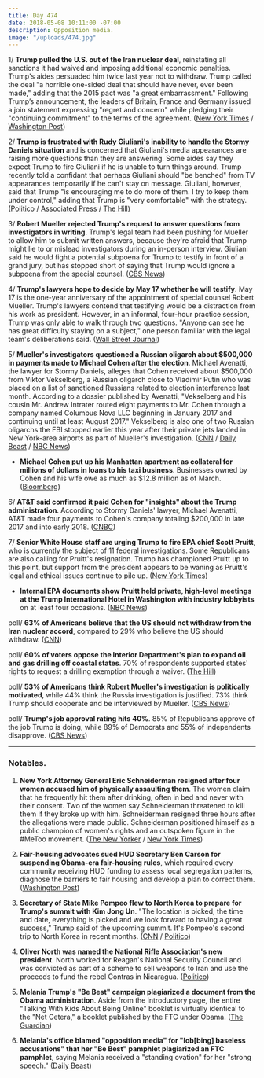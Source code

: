 ```yaml
---
title: Day 474
date: 2018-05-08 10:11:00 -07:00
description: Opposition media.
image: "/uploads/474.jpg"
---
```


1/ **Trump pulled the U.S. out of the Iran nuclear deal**, reinstating all sanctions it had waived and imposing additional economic penalties. Trump's aides persuaded him twice last year not to withdraw. Trump called the deal "a horrible one-sided deal that should have never, ever been made," adding that the 2015 pact was "a great embarrassment." Following Trump’s announcement, the leaders of Britain, France and Germany issued a join statement expressing "regret and concern" while pledging their "continuing commitment" to the terms of the agreement. ([New York Times](https://www.nytimes.com/2018/05/08/world/middleeast/trump-iran-nuclear-deal.html) / [Washington Post](https://www.washingtonpost.com/politics/trump-will-announce-plans-to-pull-out-of-iran-nuclear-deal-despite-pleas-from-european-leaders/2018/05/08/4c148252-52ca-11e8-9c91-7dab596e8252_story.html))

2/ **Trump is frustrated with Rudy Giuliani's inability to handle the Stormy Daniels situation** and is concerned that Giuliani's media appearances are raising more questions than they are answering. Some aides say they expect Trump to fire Giuliani if he is unable to turn things around. Trump recently told a confidant that perhaps Giuliani should "be benched" from TV appearances temporarily if he can't stay on message. Giuliani, however, said that Trump "is encouraging me to do more of them. I try to keep them under control," adding that Trump is "very comfortable" with the strategy. ([Politico](https://www.politico.com/story/2018/05/07/trump-giuliani-fallout-stormy-daniels-573196) / [Associated Press](https://www.apnews.com/ee2452ce9b2d4c1e829455d0e8ee2f96/Trump-considers-benching-Giuliani-from-doing-TV-interviews) / [The Hill](http://thehill.com/homenews/administration/386680-giuliani-trump-wants-me-to-do-more-tv-interviews))

3/ **Robert Mueller rejected Trump's request to answer questions from investigators in writing**. Trump's legal team had been pushing for Mueller to allow him to submit written answers, because they're afraid that Trump might lie to or mislead investigators during an in-person interview. Giuliani said he would fight a potential subpoena for Trump to testify in front of a grand jury, but has stopped short of saying that Trump would ignore a subpoena from the special counsel. ([CBS News](https://www.cbsnews.com/news/mueller-rejects-potus-request-to-answer-questions-in-writing/))

4/ **Trump's lawyers hope to decide by May 17 whether he will testify**. May 17 is the one-year anniversary of the appointment of special counsel Robert Mueller. Trump's lawyers contend that testifying would be a distraction from his work as president. However, in an informal, four-hour practice session, Trump was only able to walk through two questions. "Anyone can see he has great difficulty staying on a subject," one person familiar with the legal team's deliberations said. ([Wall Street Journal](https://www.wsj.com/articles/trump-lawyers-aim-to-decide-by-may-17-whether-president-testifies-in-mueller-probe-1525727774))

5/ **Mueller's investigators questioned a Russian oligarch about $500,000 in payments made to Michael Cohen after the election**.  Michael Avenatti, the lawyer for Stormy Daniels, alleges that Cohen received about $500,000 from Viktor Vekselberg, a Russian oligarch close to Vladimir Putin who was placed on a list of sanctioned Russians related to election interference last month. According to a dossier published by Avenatti, "Vekselberg and his cousin Mr. Andrew Intrater routed eight payments to Mr. Cohen through a company named Columbus Nova LLC beginning in January 2017 and continuing until at least August 2017." Vekselberg is also one of two Russian oligarchs the FBI stopped earlier this year after their private jets landed in New York-area airports as part of Mueller's investigation. ([CNN](https://www.cnn.com/2018/05/08/politics/robert-mueller-russian-oligarch-payments-michael-cohen/index.html) / [Daily Beast](https://www.thedailybeast.com/michael-cohen-took-cash-from-russian-oligarch-after-election) / [NBC News](https://www.nbcnews.com/news/us-news/daniels-lawyer-cohen-got-500k-russian-oligarch-viktor-vekselberg-n872481))

* **Michael Cohen put up his Manhattan apartment as collateral for millions of dollars in loans to his taxi business**. Businesses owned by Cohen and his wife owe as much as $12.8 million as of March. ([Bloomberg](https://www.bloomberg.com/news/articles/2018-05-08/trump-lawyer-cohen-puts-up-family-apartment-against-bank-debts))

6/ **AT&T said confirmed it paid Cohen for "insights" about the Trump administration**. According to Stormy Daniels' lawyer, Michael Avenatti, AT&T made four payments to Cohen's company totaling $200,000 in late 2017 and into early 2018. ([CNBC](https://www.cnbc.com/2018/05/08/att-confirms-it-paid-trump-lawyer-michael-cohen-for-insights-on-administration.html))

7/ **Senior White House staff are urging Trump to fire EPA chief Scott Pruitt**, who is currently the subject of 11 federal investigations. Some Republicans are also calling for Pruitt's resignation. Trump has championed Pruitt up to this point, but support from the president appears to be waning as Pruitt's legal and ethical issues continue to pile up. ([New York Times](https://www.nytimes.com/2018/05/07/climate/trump-fire-pruitt-epa.html))

* **Internal EPA documents show Pruitt held private, high-level meetings at the Trump International Hotel in Washington with industry lobbyists** on at least four occasions. ([NBC News](https://www.nbcnews.com/politics/white-house/internal-documents-pull-back-curtain-pruitt-s-epa-n872131))

poll/ **63% of Americans believe that the US should not withdraw from the Iran nuclear accord**, compared to 29% who believe the US should withdraw. ([CNN](https://www.cnn.com/2018/05/08/politics/poll-iran-agreement/index.html))

poll/ **60% of voters oppose the Interior Department's plan to expand oil and gas drilling off coastal states**. 70% of respondents supported states' rights to request a drilling exemption through a waiver. ([The Hill](http://thehill.com/policy/energy-environment/386695-60-percent-of-voters-oppose-the-trump-administrations-offshore))

poll/ **53% of Americans think Robert Mueller's investigation is politically motivated**, while 44% think the Russia investigation is justified. 73% think Trump should cooperate and be interviewed by Mueller. ([CBS News](https://www.cbsnews.com/news/more-americans-now-say-russia-investigation-is-politically-motivated-cbs-news-poll/))

poll/ **Trump's job approval rating hits 40%**. 85% of Republicans approve of the job Trump is doing, while 89% of Democrats and 55% of independents disapprove. ([CBS News](https://www.cbsnews.com/news/trumps-job-approval-ticks-up-cbs-news-poll/))

---

### Notables.

1. **New York Attorney General Eric Schneiderman resigned after four women accused him of physically assaulting them**. The women claim that he frequently hit them after drinking, often in bed and never with their consent. Two of the women say Schneiderman threatened to kill them if they broke up with him. Schneiderman resigned three hours after the allegations were made public. Schneiderman positioned himself as a public champion of women's rights and an outspoken figure in the #MeToo movement. ([The New Yorker](https://www.newyorker.com/news/news-desk/four-women-accuse-new-yorks-attorney-general-of-physical-abuse) / [New York Times](https://www.nytimes.com/2018/05/07/nyregion/new-york-attorney-general-eric-schneiderman-abuse.html))

2. **Fair-housing advocates sued HUD Secretary Ben Carson for suspending Obama-era fair-housing rules**, which required every community receiving HUD funding to assess local segregation patterns, diagnose the barriers to fair housing and develop a plan to correct them. ([Washington Post](https://www.washingtonpost.com/business/economy/hud-secretary-ben-carson-to-be-sued-for-suspending-obama-era-fair-housing-rule/2018/05/07/ef72db8a-523c-11e8-a551-5b648abe29ef_story.html))

3. **Secretary of State Mike Pompeo flew to North Korea to prepare for Trump's summit with Kim Jong Un**. "The location is picked, the time and date, everything is picked and we look forward to having a great success," Trump said of the upcoming summit. It's Pompeo's second trip to North Korea in recent months. ([CNN](https://www.cnn.com/2018/05/08/politics/pompeo-north-korea-trip-trump/index.html) / [Politico](https://www.politico.com/story/2018/05/08/trump-says-pompeo-headed-to-north-korea-to-prepare-kim-jong-un-summit-573736))

4. **Oliver North was named the National Rifle Association's new president**. North worked for Reagan's National Security Council and was convicted as part of a scheme to sell weapons to Iran and use the proceeds to fund the rebel Contras in Nicaragua. ([Politico](https://www.politico.com/story/2018/05/07/nra-president-oliver-north-572296))

5. **Melania Trump's "Be Best" campaign plagiarized a document from the Obama administration**. Aside from the introductory page, the entire "Talking With Kids About Being Online" booklet is virtually identical to the "Net Cetera," a booklet published by the FTC under Obama. ([The Guardian](https://www.theguardian.com/us-news/2018/may/07/melania-trump-plagiarism-row-be-best-campaign))

6. **Melania's office blamed "opposition media" for "lob\[bing\] baseless accusations" that her "Be Best" pamphlet plagiarized an FTC pamphlet**, saying Melania received a "standing ovation" for her "strong speech." ([Daily Beast](https://www.thedailybeast.com/first-ladys-office-only-opposition-media-think-melania-trump-plagiarized))